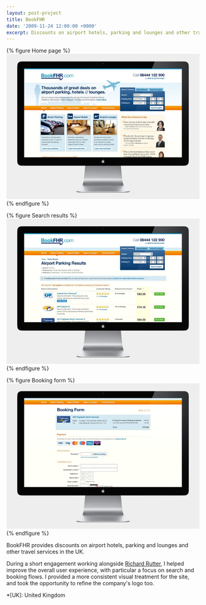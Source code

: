 ```yaml
---
layout: post-project
title: BookFHR
date: '2009-11-24 12:00:00 +0000'
excerpt: Discounts on airport hotels, parking and lounges and other travel services in the UK.
---
```

{% figure Home page %}
![](/assets/images/portfolio/bookfhr/0.jpg)
{% endfigure %}

{% figure Search results %}
![](/assets/images/portfolio/bookfhr/1.jpg)
{% endfigure %}

{% figure Booking form %}
![](/assets/images/portfolio/bookfhr/2.jpg)
{% endfigure %}

BookFHR provides discounts on airport hotels, parking and lounges and other travel services in the UK.

During a short engagement working alongside [Richard Rutter][1], I helped improve the overall user experience, with particular a focus on search and booking flows. I provided a more consistent visual treatment for the site, and took the opportunity to refine the company's logo too.

[1]: http://clearleft.com/is/richard-rutter/

*[UK]: United Kingdom